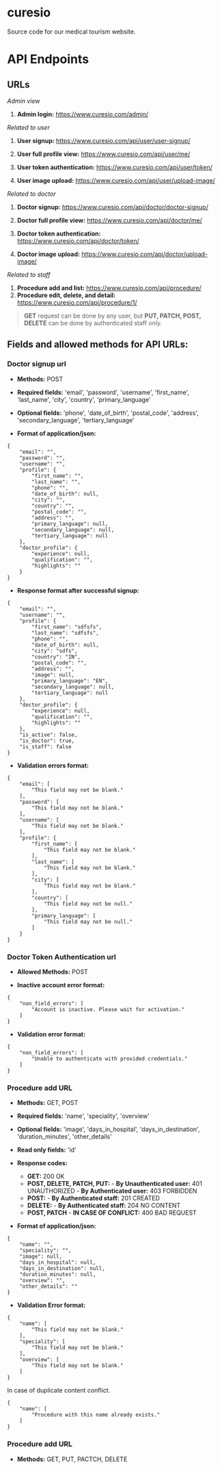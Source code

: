 # curesio
Source code for our medical tourism website.

# API Endpoints
## URLs

*Admin view*

1. **Admin login:** https://www.curesio.com/admin/

*Related to user*

1. **User signup:** https://www.curesio.com/api/user/user-signup/

2. **User full profile view:** https://www.curesio.com/api/user/me/

3. **User token authentication:** https://www.curesio.com/api/user/token/

4. **User image upload:** https://www.curesio.com/api/user/upload-image/


*Related to doctor*

1. **Doctor signup:** https://www.curesio.com/api/doctor/doctor-signup/

2. **Doctor full profile view:** https://www.curesio.com/api/doctor/me/

3. **Doctor token authentication:** https://www.curesio.com/api/doctor/token/

4. **Doctor image upload:** https://www.curesio.com/api/doctor/upload-image/


*Related to staff*

1. **Procedure add and list:** https://www.curesio.com/api/procedure/
2. **Procedure edit, delete, and detail:** https://www.curesio.com/api/procedure/1/

> **GET** request can be done by any user, but **PUT, PATCH, POST, DELETE** can be done by authenticated staff only.

## Fields and allowed methods for API URLs:

### Doctor signup url

- **Methods:** POST

- **Required fields:** 'email', 'password', 'username', 'first_name', 'last_name', 'city', 'country', 'primary_language'

- **Optional fields:** 'phone', 'date_of_birth', 'postal_code', 'address', 'secondary_language', 'tertiary_language'

- **Format of application/json:**
```
{
    "email": "",
    "password": "",
    "username": "",
    "profile": {
        "first_name": "",
        "last_name": "",
        "phone": "",
        "date_of_birth": null,
        "city": "",
        "country": "",
        "postal_code": "",
        "address": "",
        "primary_language": null,
        "secondary_language": null,
        "tertiary_language": null
    },
    "doctor_profile": {
        "experience": null,
        "qualification": "",
        "highlights": ""
    }
}
```

- **Response format after successful signup:**

```
{
    "email": "",
    "username": "",
    "profile": {
        "first_name": "sdfsfs",
        "last_name": "sdfsfs",
        "phone": "",
        "date_of_birth": null,
        "city": "sdfs",
        "country": "IN",
        "postal_code": "",
        "address": "",
        "image": null,
        "primary_language": "EN",
        "secondary_language": null,
        "tertiary_language": null
    },
    "doctor_profile": {
        "experience": null,
        "qualification": "",
        "highlights": ""
    },
    "is_active": false,
    "is_doctor": true,
    "is_staff": false
}
```

- **Validation errors format:**

```
{
    "email": [
        "This field may not be blank."
    ],
    "password": [
        "This field may not be blank."
    ],
    "username": [
        "This field may not be blank."
    ],
    "profile": {
        "first_name": [
            "This field may not be blank."
        ],
        "last_name": [
            "This field may not be blank."
        ],
        "city": [
            "This field may not be blank."
        ],
        "country": [
            "This field may not be null."
        ],
        "primary_language": [
            "This field may not be null."
        ]
    }
}
```

### Doctor Token Authentication url

- **Allowed Methods:** POST

- **Inactive account error format:**

```
{
    "non_field_errors": [
        "Account is inactive. Please wait for activation."
    ]
}
```

- **Validation error format:**

```
{
    "non_field_errors": [
        "Unable to authenticate with provided credentials."
    ]
}
```

### Procedure add URL

- **Methods:** GET, POST

- **Required fields:** 'name', 'speciality', 'overview'

- **Optional fields:** 'image', 'days_in_hospital', 'days_in_destination', 'duration_minutes', 'other_details'

- **Read only fields:** 'id'

- **Response codes:** 
     - **GET:** 200 OK
     - **POST, DELETE, PATCH, PUT:**
            - **By Unauthenticated user:** 401 UNAUTHORIZED
            - **By Authenticated user:** 403 FORBIDDEN
     - **POST:**
            - **By Authenticated staff:** 201 CREATED
     - **DELETE:**
            - **By Authenticated staff:** 204 NO CONTENT
     - **POST, PATCH**
            - **IN CASE OF CONFLICT:** 400 BAD REQUEST

- **Format of application/json:**

```
{
    "name": "",
    "speciality": "",
    "image": null,
    "days_in_hospital": null,
    "days_in_destination": null,
    "duration_minutes": null,
    "overview": "",
    "other_details": ""
}
```

- **Validation Error format:**

```
{
    "name": [
        "This field may not be blank."
    ],
    "speciality": [
        "This field may not be blank."
    ],
    "overview": [
        "This field may not be blank."
    ]
}
```

In case of duplicate content conflict.

```
{
    "name": [
        "Procedure with this name already exists."
    ]
}
```

### Procedure add URL

- **Methods:** GET, PUT, PACTCH, DELETE

